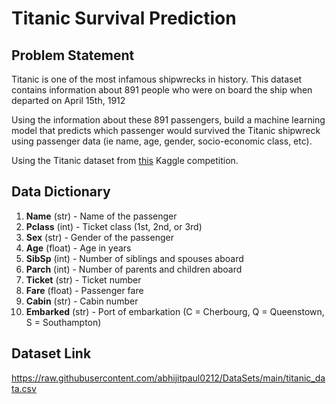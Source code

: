 # Titanic Survival Prediction

## Problem Statement
Titanic is one of the most infamous shipwrecks in history. This dataset contains information about 891 people who were on board the ship when departed on April 15th, 1912

Using the information about these 891 passengers, build a machine learning model that predicts which passenger would survived the Titanic shipwreck using passenger data (ie name, age, gender, socio-economic class, etc).

Using the Titanic dataset from [this](https://www.kaggle.com/c/titanic/overview) Kaggle competition.

## Data Dictionary

1. **Name** (str) - Name of the passenger
2. **Pclass** (int) - Ticket class (1st, 2nd, or 3rd)
3. **Sex** (str) - Gender of the passenger
4. **Age** (float) - Age in years
5. **SibSp** (int) - Number of siblings and spouses aboard
6. **Parch** (int) - Number of parents and children aboard
7. **Ticket** (str) - Ticket number
8. **Fare** (float) - Passenger fare
9. **Cabin** (str) - Cabin number
10. **Embarked** (str) - Port of embarkation (C = Cherbourg, Q = Queenstown, S = Southampton)

## Dataset Link

https://raw.githubusercontent.com/abhijitpaul0212/DataSets/main/titanic_data.csv